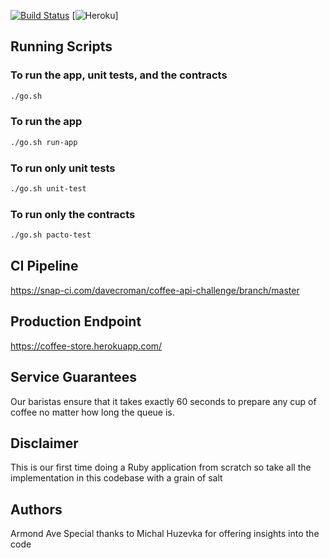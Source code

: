 [![Build Status](https://snap-ci.com/davecroman/coffee-api-challenge/branch/master/build_image)](https://snap-ci.com/davecroman/coffee-api-challenge/branch/master)
[![Heroku](https://heroku-badge.herokuapp.com/?app=coffee-store)]

## Running Scripts

### To run the app, unit tests, and the contracts
```bash
./go.sh
```

### To run the app
```bash
./go.sh run-app
```

### To run only unit tests
```bash
./go.sh unit-test
```

### To run only the contracts
```bash
./go.sh pacto-test
```

## CI Pipeline
https://snap-ci.com/davecroman/coffee-api-challenge/branch/master

## Production Endpoint
https://coffee-store.herokuapp.com/

## Service Guarantees
Our baristas ensure that it takes exactly 60 seconds to prepare any cup of coffee no matter how long the queue is.

## Disclaimer
This is our first time doing a Ruby application from scratch so take all the implementation in this codebase with a grain of salt

## Authors
Armond Ave
Special thanks to Michal Huzevka for offering insights into the code